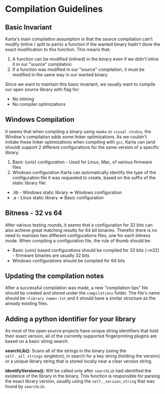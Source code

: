 Compilation Guidelines
======================

Basic Invariant
---------------
Karta's main compilation assumption is that the source compilation can't modify (inline / split to parts) a function if the wanted binary hadn't done the exact modification to this function.
This means that:
1.  A function can be modified (inlined) in the binary even if we didn't inline it in our "source" compilation
1.  If a function was modified in our "source" compilation, it must be modified in the same way in our wanted binary

Since we want to maintain this basic invariant, we usually want to compile our open source library with flag for:
*  No inlining
*  No compiler optimizations

Windows Compilation
-------------------
It seems that when compiling a binary using ```nmake``` or ```visual studio```, the Window's compilation adds some linker optimizations. As we couldn't imitate these linker optimizations when compiling with ```gcc```, Karta can (and should) support 2 different configurations for the same version of a specific library:
1.  Basic (unix) configuration - Used for Linux, Mac, of various firmware files
1.  Windows configuration
Karta can automatically identify the type of the configuration file it was requested to create, based on the suffix of the static library file:
*  .lib - Windows static library => Windows configuration
*  .a - Linux static library => Basic configuration

Bitness - 32 vs 64
------------------
After various testing rounds, it seems that a configuration for 32 bits can also achieve great matching results for 64 bit binaries. Therefor there is no need to maintain two different configurations files, one for each bitness mode.
When compiling a configuration file, the rule of thumb should be:
*  Basic (unix) based configurations should be compiled for 32 bits (-m32) - firmware binaries are usually 32 bits
*  Windows configurations should be compiled for 64 bits

Updating the compilation notes
------------------------------
After a successful compilation was made, a new "compilation tips" file should be created and stored under the ```compilations``` folder. The file's name should be ```<library name>.txt``` and it should have a similar structure as the already existing files.

Adding a python identifier for your library
-------------------------------------------
As most of the open source projects have unique string identifiers that hold their exact version, all of the currently supported fingerprinting plugins are based on a basic string search.

**searchLib():** Scans all of the strings in the binary (using the ```self._all_strings``` singleton), in search for a key string (holding the version) or a unique library string that is stored locally near a clear version string.

**identifyVersions():** Will be called only after ```searchLib``` had identified the existence of the library in the binary. This function is responsible for parsing the exact library version, usually using the ```self._version_string``` that was found by ```searchLib```.